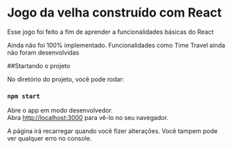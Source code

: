 # Jogo da velha construído com React

Esse jogo foi feito a fim de aprender a funcionalidades básicas do React

Ainda não foi 100% implementado. Funcionalidades como Time Travel ainda não foram desenvolvidas 

##Startando o projeto

No diretório do projeto, você pode rodar:

### `npm start`

Abre o app em modo desenvolvedor.\
Abra [http://localhost:3000](http://localhost:3000) para vê-lo no seu navegador.

A página irá recarregar quando você fizer alterações.
Você tampem pode ver qualquer erro no console.


